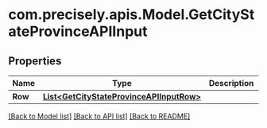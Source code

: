 
# com.precisely.apis.Model.GetCityStateProvinceAPIInput

## Properties

Name | Type | Description | Notes
------------ | ------------- | ------------- | -------------
**Row** | [**List&lt;GetCityStateProvinceAPIInputRow&gt;**](GetCityStateProvinceAPIInputRow.md) |  | [optional] 

[[Back to Model list]](../README.md#documentation-for-models)
[[Back to API list]](../README.md#documentation-for-api-endpoints)
[[Back to README]](../README.md)

